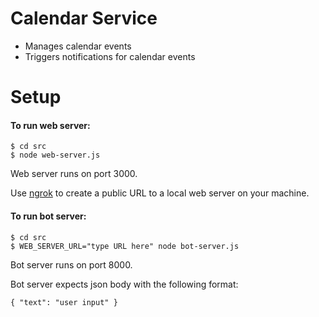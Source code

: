 # Calendar Service

- Manages calendar events
- Triggers notifications for calendar events

# Setup

#### To run web server:
	$ cd src
	$ node web-server.js

Web server runs on port 3000.

Use [ngrok](https://ngrok.com) to create a public URL to a local web server on your machine.


#### To run bot server:
	$ cd src
	$ WEB_SERVER_URL="type URL here" node bot-server.js

Bot server runs on port 8000.

Bot server expects json body with the following format:

	{ "text": "user input" }
